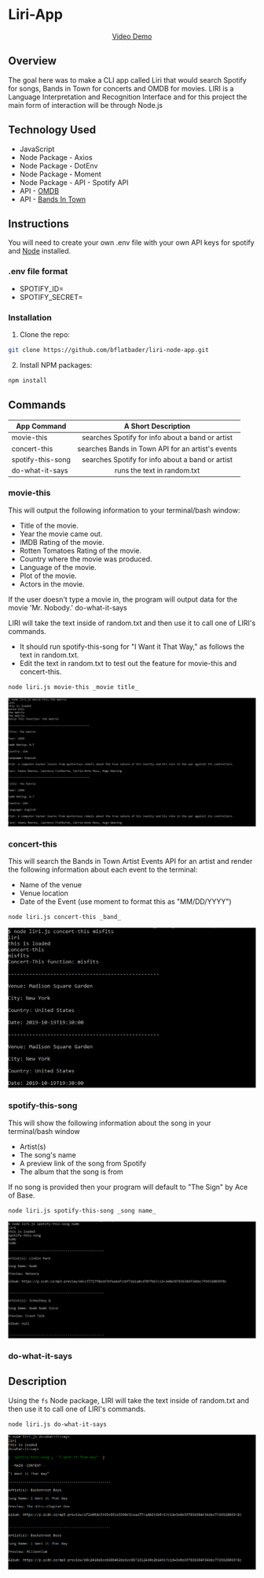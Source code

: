 # Liri-App

<p align="center">
<a href="https://drive.google.com/file/d/1EvGMgwxtATOxJzSFpcmNqsdWkVbcTwKW/view" target="blank">Video Demo</a>
</P>

## Overview

The goal here was to make a CLI app called Liri that would search Spotify for songs, Bands in Town for concerts and OMDB for movies. LIRI is a Language Interpretation and Recognition Interface and for this project the main form of interaction will be through Node.js

## Technology Used

* JavaScript 
* Node Package - Axios
* Node Package - DotEnv
* Node Package - Moment
* Node Package - API - Spotify API
* API - [OMDB](http://omdbapi.com/)
* API - [Bands In Town](https://app.swaggerhub.com/apis-docs/Bandsintown/PublicAPI/3.0.0)

## Instructions

You will need to create your own .env file with your own API keys for spotify and [Node](https://nodejs.org/en/download) installed. 

### .env file format
* SPOTIFY_ID=
* SPOTIFY_SECRET=

### Installation
1. Clone the repo: 
```sh
git clone https://github.com/bflatbader/liri-node-app.git
```
2. Install NPM packages:
```sh
npm install
```

## Commands
| App Command       | A Short Description                               |
| ----------------- |:-------------------------------------------------:|
| movie-this        | searches Spotify for info about a band or artist  |
| concert-this      | searches Bands in Town API for an artist's events |
| spotify-this-song | searches Spotify for info about a band or artist  |
| do-what-it-says   | runs the text in random.txt                       |


### movie-this

This will output the following information to your terminal/bash window:

*  Title of the movie.
*  Year the movie came out.
*  IMDB Rating of the movie.
*  Rotten Tomatoes Rating of the movie.
*  Country where the movie was produced.
*  Language of the movie.
*  Plot of the movie.
*  Actors in the movie.

If the user doesn't type a movie in, the program will output data for the movie 'Mr. Nobody.'
do-what-it-says

LIRI will take the text inside of random.txt and then use it to call one of LIRI's commands.

*  It should run spotify-this-song for "I Want it That Way," as follows the text in random.txt.
*  Edit the text in random.txt to test out the feature for movie-this and concert-this.

```sh
node liri.js movie-this _movie title_
```

![movie-this Example](/assets/movie-this.png)

### concert-this
This will search the Bands in Town Artist Events API for an artist and render the following information about each event to the terminal:

*  Name of the venue
*  Venue location
*  Date of the Event (use moment to format this as "MM/DD/YYYY")

```sh
node liri.js concert-this _band_
```

![concert-this Example](/assets/concert-this.png)

### spotify-this-song

This will show the following information about the song in your terminal/bash window

*  Artist(s)
*  The song's name
*  A preview link of the song from Spotify
*  The album that the song is from

If no song is provided then your program will default to "The Sign" by Ace of Base.

```sh
node liri.js spotify-this-song _song name_
```

![spotify-this-song Example](/assets/spotify-this.png)

### do-what-it-says

## Description

Using the `fs` Node package, LIRI will take the text inside of random.txt and then use it to call one of LIRI's commands.

```sh
node liri.js do-what-it-says
```

![do-what-it-says Example](/assets/do-what-it-says.png)